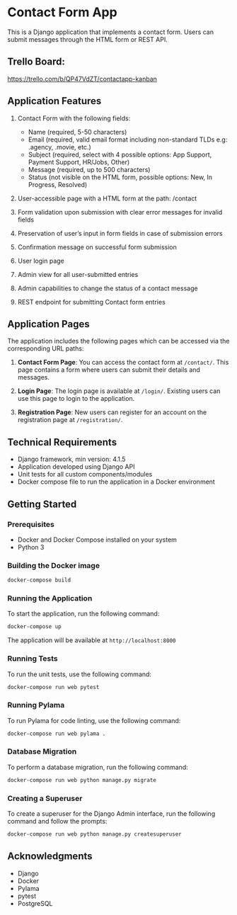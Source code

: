 # Contact Form App

This is a Django application that implements a contact form. Users can submit messages through the HTML form or REST API.

## Trello Board:

https://trello.com/b/QP47VdZT/contactapp-kanban

## Application Features

1. Contact Form with the following fields:
   - Name (required, 5-50 characters)
   - Email (required, valid email format including non-standard TLDs e.g: .agency, .movie, etc.)
   - Subject (required, select with 4 possible options: App Support, Payment Support, HR/Jobs, Other)
   - Message (required, up to 500 characters)
   - Status (not visible on the HTML form, possible options: New, In Progress, Resolved)

2. User-accessible page with a HTML form at the path: /contact
3. Form validation upon submission with clear error messages for invalid fields
4. Preservation of user’s input in form fields in case of submission errors
5. Confirmation message on successful form submission
6. User login page
7. Admin view for all user-submitted entries
8. Admin capabilities to change the status of a contact message
9. REST endpoint for submitting Contact form entries

## Application Pages

The application includes the following pages which can be accessed via the corresponding URL paths:

1. **Contact Form Page**: You can access the contact form at `/contact/`. This page contains a form where users can submit their details and messages.

2. **Login Page**: The login page is available at `/login/`. Existing users can use this page to login to the application.

3. **Registration Page**: New users can register for an account on the registration page at `/registration/`.


## Technical Requirements

- Django framework, min version: 4.1.5
- Application developed using Django API
- Unit tests for all custom components/modules
- Docker compose file to run the application in a Docker environment

## Getting Started

### Prerequisites

- Docker and Docker Compose installed on your system
- Python 3

### Building the Docker image

```bash
docker-compose build
```

### Running the Application

To start the application, run the following command:

```bash
docker-compose up
```

The application will be available at `http://localhost:8000`

### Running Tests

To run the unit tests, use the following command:

```bash
docker-compose run web pytest
```

### Running Pylama

To run Pylama for code linting, use the following command:

```bash
docker-compose run web pylama .
```

### Database Migration

To perform a database migration, run the following command:

```bash
docker-compose run web python manage.py migrate
```

### Creating a Superuser

To create a superuser for the Django Admin interface, run the following command and follow the prompts:

```bash
docker-compose run web python manage.py createsuperuser
```

## Acknowledgments

- Django
- Docker
- Pylama
- pytest
- PostgreSQL
